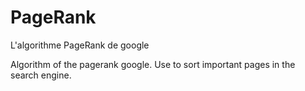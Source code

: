 # PageRank
L'algorithme PageRank de google

Algorithm of the pagerank google. Use to sort important pages in the search engine.
